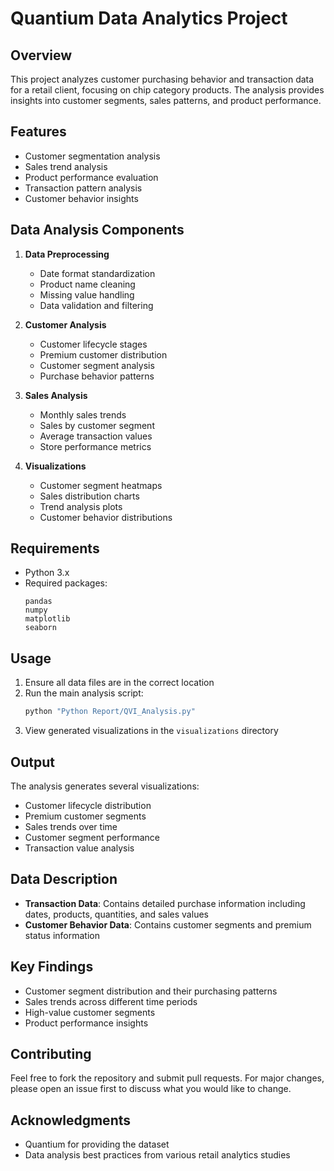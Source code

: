 # Quantium Data Analytics Project

## Overview

This project analyzes customer purchasing behavior and transaction data for a retail client, focusing on chip category products. The analysis provides insights into customer segments, sales patterns, and product performance.


## Features

- Customer segmentation analysis
- Sales trend analysis
- Product performance evaluation
- Transaction pattern analysis
- Customer behavior insights

## Data Analysis Components

1. **Data Preprocessing**

   - Date format standardization
   - Product name cleaning
   - Missing value handling
   - Data validation and filtering

2. **Customer Analysis**

   - Customer lifecycle stages
   - Premium customer distribution
   - Customer segment analysis
   - Purchase behavior patterns

3. **Sales Analysis**

   - Monthly sales trends
   - Sales by customer segment
   - Average transaction values
   - Store performance metrics

4. **Visualizations**
   - Customer segment heatmaps
   - Sales distribution charts
   - Trend analysis plots
   - Customer behavior distributions

## Requirements

- Python 3.x
- Required packages:
  ```
  pandas
  numpy
  matplotlib
  seaborn
  ```

## Usage

1. Ensure all data files are in the correct location
2. Run the main analysis script:
   ```bash
   python "Python Report/QVI_Analysis.py"
   ```
3. View generated visualizations in the `visualizations` directory

## Output

The analysis generates several visualizations:

- Customer lifecycle distribution
- Premium customer segments
- Sales trends over time
- Customer segment performance
- Transaction value analysis

## Data Description

- **Transaction Data**: Contains detailed purchase information including dates, products, quantities, and sales values
- **Customer Behavior Data**: Contains customer segments and premium status information

## Key Findings

- Customer segment distribution and their purchasing patterns
- Sales trends across different time periods
- High-value customer segments
- Product performance insights

## Contributing

Feel free to fork the repository and submit pull requests. For major changes, please open an issue first to discuss what you would like to change.

## Acknowledgments

- Quantium for providing the dataset
- Data analysis best practices from various retail analytics studies
